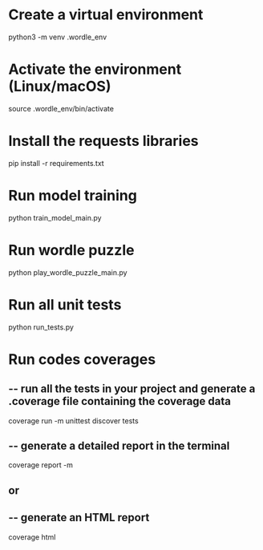 # Create a virtual environment
python3 -m venv .wordle_env

# Activate the environment (Linux/macOS)
source .wordle_env/bin/activate


# Install the requests libraries
pip install -r requirements.txt


# Run model training
python train_model_main.py

# Run wordle puzzle
python play_wordle_puzzle_main.py

# Run all unit tests
python run_tests.py

# Run codes coverages
## -- run all the tests in your project and generate a .coverage file containing the coverage data
coverage run -m unittest discover tests
## -- generate a detailed report in the terminal
coverage report -m
## or
## -- generate an HTML report
coverage html

